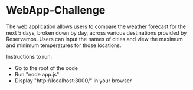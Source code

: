 # WebApp-Challenge

The web application allows users to compare the weather forecast for the next 5 days, broken down by day, across various destinations provided by Reservamos. Users can input the names of cities and view the maximum and minimum temperatures for those locations.

Instructions to run: 
- Go to the root of the code
- Run "node app.js"
- Display "http://localhost:3000/" in your browser
